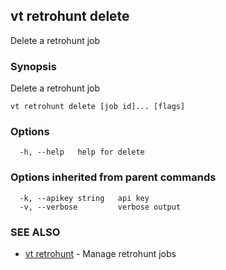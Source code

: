 ## vt retrohunt delete

Delete a retrohunt job

### Synopsis

Delete a retrohunt job

```
vt retrohunt delete [job id]... [flags]
```

### Options

```
  -h, --help   help for delete
```

### Options inherited from parent commands

```
  -k, --apikey string   api key
  -v, --verbose         verbose output
```

### SEE ALSO

* [vt retrohunt](vt_retrohunt.md)	 - Manage retrohunt jobs

